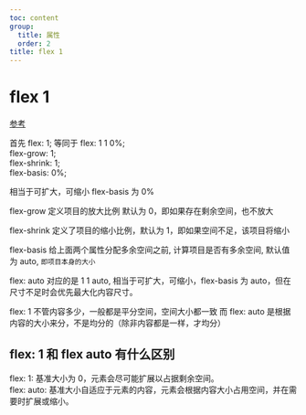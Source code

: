 ```yaml
---
toc: content
group:
  title: 属性
  order: 2
title: flex 1
---
```


# flex 1

<a href="https://juejin.cn/post/6971010647492395044?searchId=2023120520375076560F4741B057041E52
">参考</a>

首先 flex: 1; 等同于 flex: 1 1 0%;  
flex-grow: 1;   
flex-shrink: 1;  
 flex-basis: 0%;  

相当于可扩大，可缩小 flex-basis 为 0%

flex-grow 定义项目的放大比例 默认为 0，即如果存在剩余空间，也不放大

flex-shrink 定义了项目的缩小比例，默认为 1，即如果空间不足，该项目将缩小

flex-basis 给上面两个属性分配多余空间之前, 计算项目是否有多余空间, 默认值为 auto, `即项目本身的大小`

flex: auto 对应的是 1 1 auto, 相当于可扩大，可缩小，flex-basis 为 auto，但在尺寸不足时会优先最大化内容尺寸。

flex: 1 不管内容多少，一般都是平分空间，空间大小都一致
而 flex: auto 是根据内容的大小来分，不是均分的（除非内容都是一样，才均分）

## flex: 1 和 flex auto 有什么区别

flex: 1: 基准大小为 0，元素会尽可能扩展以占据剩余空间。  
flex: auto: 基准大小自适应于元素的内容，元素会根据内容大小占用空间，并在需要时扩展或缩小。
